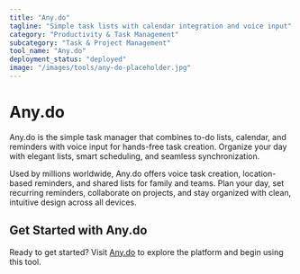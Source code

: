 ```yaml
---
title: "Any.do"
tagline: "Simple task lists with calendar integration and voice input"
category: "Productivity & Task Management"
subcategory: "Task & Project Management"
tool_name: "Any.do"
deployment_status: "deployed"
image: "/images/tools/any-do-placeholder.jpg"
---
```


# Any.do

Any.do is the simple task manager that combines to-do lists, calendar, and reminders with voice input for hands-free task creation. Organize your day with elegant lists, smart scheduling, and seamless synchronization.

Used by millions worldwide, Any.do offers voice task creation, location-based reminders, and shared lists for family and teams. Plan your day, set recurring reminders, collaborate on projects, and stay organized with clean, intuitive design across all devices.

## Get Started with Any.do

Ready to get started? Visit [Any.do](https://www.any.do) to explore the platform and begin using this tool.